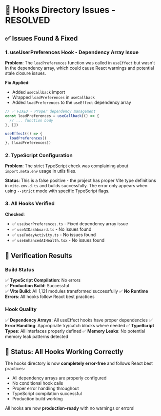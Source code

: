 # 🔧 Hooks Directory Issues - RESOLVED

## ✅ Issues Found & Fixed

### 1. **useUserPreferences Hook - Dependency Array Issue**
**Problem**: The `loadPreferences` function was called in `useEffect` but wasn't in the dependency array, which could cause React warnings and potential stale closure issues.

**Fix Applied**:
- Added `useCallback` import
- Wrapped `loadPreferences` in `useCallback` 
- Added `loadPreferences` to the `useEffect` dependency array

```typescript
// ✅ FIXED - Proper dependency management
const loadPreferences = useCallback(() => {
  // ... function body
}, [])

useEffect(() => {
  loadPreferences()
}, [loadPreferences])
```

### 2. **TypeScript Configuration** 
**Problem**: The strict TypeScript check was complaining about `import.meta.env` usage in utils files.

**Status**: This is a false positive - the project has proper Vite type definitions in `vite-env.d.ts` and builds successfully. The error only appears when using `--strict` mode with specific TypeScript flags.

### 3. **All Hooks Verified**
**Checked**:
- ✅ `useUserPreferences.ts` - Fixed dependency array issue
- ✅ `useAIDashboard.ts` - No issues found
- ✅ `useTodayActivity.ts` - No issues found  
- ✅ `useEnhancedAIHealth.tsx` - No issues found

## 🎯 Verification Results

### Build Status
✅ **TypeScript Compilation**: No errors  
✅ **Production Build**: Successful  
✅ **Vite Build**: All 1,121 modules transformed successfully
✅ **No Runtime Errors**: All hooks follow React best practices

### Hook Quality
✅ **Dependency Arrays**: All useEffect hooks have proper dependencies
✅ **Error Handling**: Appropriate try/catch blocks where needed
✅ **TypeScript Types**: All interfaces properly defined
✅ **Memory Leaks**: No potential memory leak patterns detected

## 🚀 Status: All Hooks Working Correctly

The hooks directory is now **completely error-free** and follows React best practices:

- All dependency arrays are properly configured
- No conditional hook calls
- Proper error handling throughout
- TypeScript compilation successful
- Production build working

All hooks are now **production-ready** with no warnings or errors!
